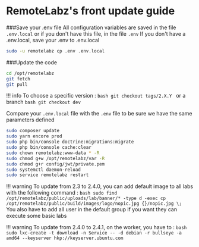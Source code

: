 # RemoteLabz's front update guide

###Save your .env file
All configuration variables are saved in the file `.env.local` or if you don't have this file, in the file `.env`
If you don't have a .env.local, save your .env to .env.local
```bash
sudo -u remotelabz cp .env .env.local
```

###Update the code
```bash
cd /opt/remotelabz
git fetch
git pull
```

!!! info
    To choose a specific version :
    ```bash
    git checkout tags/2.X.Y
    ```
    or a branch
    ```bash
    git checkout dev
    ```

Compare your `.env.local` file with the `.env` file to be sure we have the same parameters defined 

```bash
sudo composer update
sudo yarn encore prod
sudo php bin/console doctrine:migrations:migrate
sudo php bin/console cache:clear
sudo chown remotelabz:www-data * -R
sudo chmod g+w /opt/remotelabz/var -R
sudo chmod g+r config/jwt/private.pem
sudo systemctl daemon-reload
sudo service remotelabz restart
```

!!! warning
    To update from 2.3 to 2.4.0, you can add default image to all labs with the following command :
    ```bash
    sudo find /opt/remotelabz/public/uploads/lab/banner/* -type d -exec cp /opt/remotelabz/public/build/images/logo/nopic.jpg {}/nopic.jpg \;
    ```
    You also have to add all user in the default group if you want they can execute some basic labs

!!! warning
    To update from 2.4.0 to 2.4.1, on the worker, you have to :
    ```bash
    sudo lxc-create -t download -n Service -- -d debian -r bullseye -a amd64 --keyserver hkp://keyserver.ubuntu.com
    ```